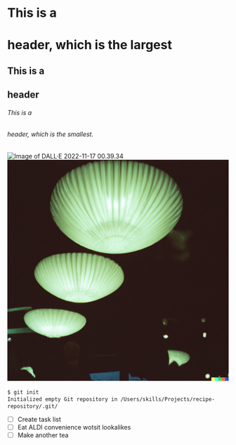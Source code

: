 # This is a <h1> header, which is the largest
## This is a <h2> header
###### This is a <h6> header, which is the smallest.

![Image of DALL·E 2022-11-17 00.39.34](https://github.com/JoyAurora/communicate-using-markdown/blob/main/images/DALL%C2%B7E%202022-11-17%2000.39.34.png?raw=true)
![Image of fish](https://github.com/JoyAurora/communicate-using-markdown/blob/main/images/fish.png?raw=true)
  

```
$ git init 
Initialized empty Git repository in /Users/skills/Projects/recipe-repository/.git/
```

- [ ] Create task list
- [ ] Eat ALDI convenience wotsit lookalikes
- [ ] Make another tea
